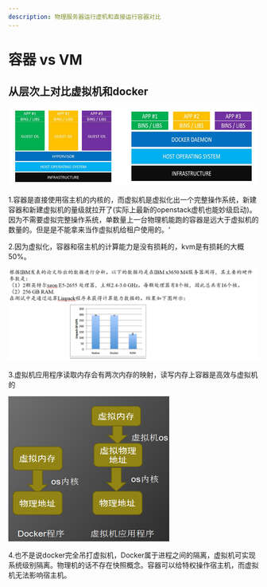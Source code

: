 ```yaml
---
description: 物理服务器运行虚机和直接运行容器对比
---
```


# 容器 vs VM

## 从层次上对比虚拟机和docker

![](../.gitbook/assets/image%20%284%29.png)

1.容器是直接使用宿主机的内核的，而虚拟机是虚拟化出一个完整操作系统，新建容器和新建虚拟机的量级就拉开了\(实际上最新的openstack虚机也能妙级启动\)。因为不需要虚拟完整操作系统，单数量上一台物理机能跑的容器是远大于虚拟机的数量的。但是是不能拿来当作虚拟机给租户使用的。‘

2.因为虚拟化，容器和宿主机的计算能力是没有损耗的，kvm是有损耗的大概50%。

![](../.gitbook/assets/image%20%2859%29.png)

3.虚拟机应用程序读取内存会有两次内存的映射，读写内存上容器是高效与虚拟机的

![](../.gitbook/assets/image%20%2857%29.png)

4.也不是说docker完全吊打虚拟机，Docker属于进程之间的隔离，虚拟机可实现系统级别隔离。物理机的话不存在快照概念。容器可以给特权操作宿主机，而虚拟机无法影响宿主机。

